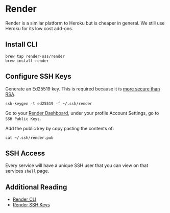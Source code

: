 # Render

Render is a similar platform to Heroku but is cheaper in general.
We still use Heroku for its low cost add-ons.

## Install CLI

```shell
brew tap render-oss/render
brew install render
```


## Configure SSH Keys

Generate an Ed25519 key.  This is required because it is [more secure than RSA](https://render.com/docs/ssh-troubleshooting#avoid-rsa-keys).
```shell
ssh-keygen -t ed25519 -f ~/.ssh/render
```

Go to your [Render Dashboard](https://dashboard.render.com/), under your profile Account Settings, go to `SSH Public Keys`.

Add the public key by copy pasting the contents of:
```shell
cat ~/.ssh/render.pub
```



## SSH Access

Every service will have a unique SSH user that you can view on that services `shell` page.



## Additional Reading

- [Render CLI](https://render.com/docs/cli)
- [Render SSH Keys](https://render.com/docs/ssh-generating-keys)

